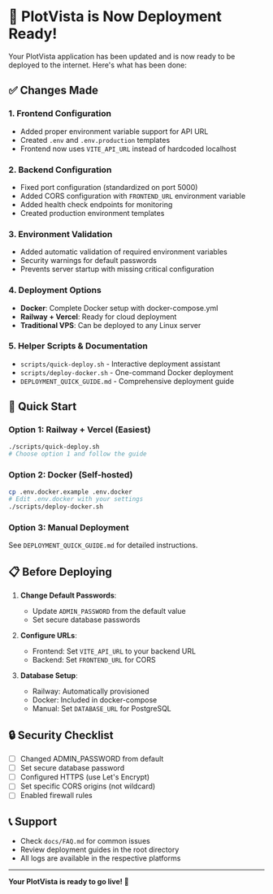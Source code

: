 # 🚀 PlotVista is Now Deployment Ready!

Your PlotVista application has been updated and is now ready to be deployed to the internet. Here's what has been done:

## ✅ Changes Made

### 1. **Frontend Configuration**
- Added proper environment variable support for API URL
- Created `.env` and `.env.production` templates
- Frontend now uses `VITE_API_URL` instead of hardcoded localhost

### 2. **Backend Configuration**
- Fixed port configuration (standardized on port 5000)
- Added CORS configuration with `FRONTEND_URL` environment variable
- Added health check endpoints for monitoring
- Created production environment templates

### 3. **Environment Validation**
- Added automatic validation of required environment variables
- Security warnings for default passwords
- Prevents server startup with missing critical configuration

### 4. **Deployment Options**
- **Docker**: Complete Docker setup with docker-compose.yml
- **Railway + Vercel**: Ready for cloud deployment
- **Traditional VPS**: Can be deployed to any Linux server

### 5. **Helper Scripts & Documentation**
- `scripts/quick-deploy.sh` - Interactive deployment assistant
- `scripts/deploy-docker.sh` - One-command Docker deployment
- `DEPLOYMENT_QUICK_GUIDE.md` - Comprehensive deployment guide

## 🚀 Quick Start

### Option 1: Railway + Vercel (Easiest)
```bash
./scripts/quick-deploy.sh
# Choose option 1 and follow the guide
```

### Option 2: Docker (Self-hosted)
```bash
cp .env.docker.example .env.docker
# Edit .env.docker with your settings
./scripts/deploy-docker.sh
```

### Option 3: Manual Deployment
See `DEPLOYMENT_QUICK_GUIDE.md` for detailed instructions.

## 📋 Before Deploying

1. **Change Default Passwords**:
   - Update `ADMIN_PASSWORD` from the default value
   - Set secure database passwords

2. **Configure URLs**:
   - Frontend: Set `VITE_API_URL` to your backend URL
   - Backend: Set `FRONTEND_URL` for CORS

3. **Database Setup**:
   - Railway: Automatically provisioned
   - Docker: Included in docker-compose
   - Manual: Set `DATABASE_URL` for PostgreSQL

## 🔒 Security Checklist

- [ ] Changed ADMIN_PASSWORD from default
- [ ] Set secure database password
- [ ] Configured HTTPS (use Let's Encrypt)
- [ ] Set specific CORS origins (not wildcard)
- [ ] Enabled firewall rules

## 📞 Support

- Check `docs/FAQ.md` for common issues
- Review deployment guides in the root directory
- All logs are available in the respective platforms

---

**Your PlotVista is ready to go live! 🎉**
